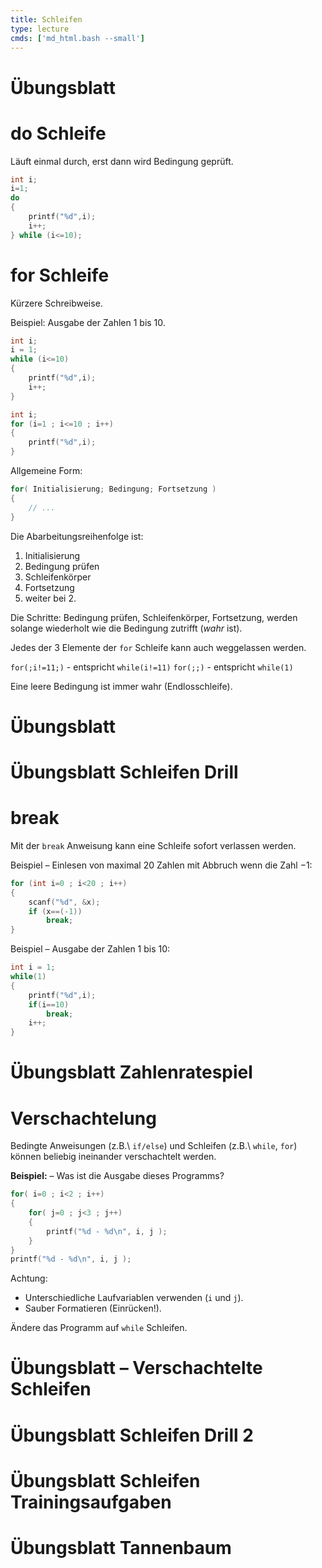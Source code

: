 ```yaml
---
title: Schleifen
type: lecture
cmds: ['md_html.bash --small']
---
```






# Übungsblatt




# do Schleife

Läuft einmal durch, erst dann wird Bedingung geprüft.
```c
int i;
i=1;
do 
{
    printf("%d",i);
    i++;
} while (i<=10);
```




# for Schleife

Kürzere Schreibweise.

Beispiel: Ausgabe der Zahlen 1 bis 10.


```c
int i;
i = 1;
while (i<=10)
{
	printf("%d",i);
    i++;
}
```


```c
int i;
for (i=1 ; i<=10 ; i++)
{
	printf("%d",i);
}
```

Allgemeine Form:

```c
for( Initialisierung; Bedingung; Fortsetzung )
{
    // ...
}
```


Die Abarbeitungsreihenfolge ist:

1. Initialisierung
2. Bedingung prüfen
3. Schleifenkörper
4. Fortsetzung
5. weiter bei 2.


Die Schritte: Bedingung prüfen, Schleifenkörper, Fortsetzung, werden solange wiederholt wie die Bedingung zutrifft (*wahr* ist).

Jedes der 3 Elemente der `for` Schleife kann auch weggelassen werden.

`for(;i!=11;)` - entspricht `while(i!=11)`
`for(;;)` - entspricht `while(1)`


Eine leere Bedingung ist immer wahr (Endlosschleife).



# Übungsblatt



# Übungsblatt Schleifen Drill



# break


Mit der `break` Anweisung kann eine Schleife sofort verlassen werden.

Beispiel – Einlesen von maximal 20 Zahlen mit Abbruch wenn die Zahl $-1$:
```c
for (int i=0 ; i<20 ; i++)
{
	scanf("%d", &x);
    if (x==(-1))
        break;
}
```

Beispiel – Ausgabe der Zahlen 1 bis 10:
```c
int i = 1;
while(1)
{
	printf("%d",i);
	if(i==10)
		break;
	i++;
}
```



# Übungsblatt Zahlenratespiel




# Verschachtelung


Bedingte Anweisungen (z.B.\ `if/else`) und Schleifen (z.B.\ `while`, `for`) können beliebig ineinander verschachtelt werden.


**Beispiel:** – Was ist die Ausgabe dieses Programms?
```c
for( i=0 ; i<2 ; i++)
{
    for( j=0 ; j<3 ; j++)
    {
        printf("%d - %d\n", i, j );
    }
}
printf("%d - %d\n", i, j );
```

Achtung:
- Unterschiedliche Laufvariablen verwenden (`i` und `j`). 
- Sauber Formatieren (Einrücken!).

Ändere das Programm auf `while` Schleifen.



# Übungsblatt – Verschachtelte Schleifen



# Übungsblatt Schleifen Drill 2



# Übungsblatt Schleifen Trainingsaufgaben



# Übungsblatt Tannenbaum



